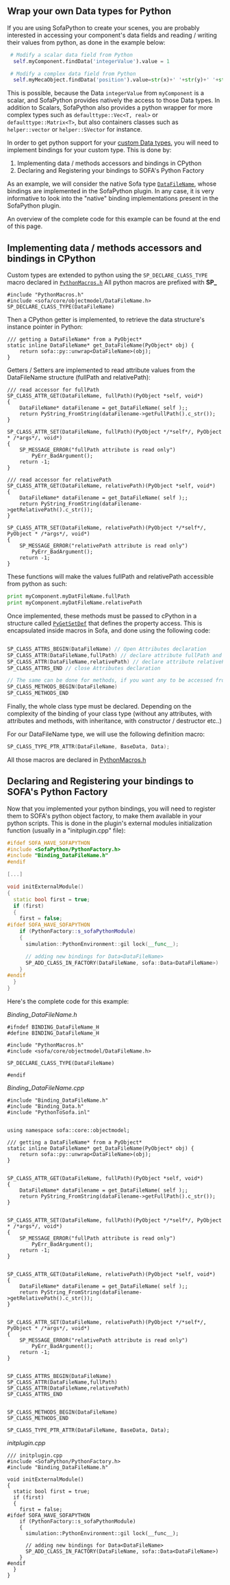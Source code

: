 Wrap your own Data types for Python
----------------------------------

If you are using SofaPython to create your scenes, you are probably interested in accessing your component's data fields and reading / writing their values from python, as done in the example below:

```python
 # Modify a scalar data field from Python
  self.myComponent.findData('integerValue').value = 1

 # Modify a complex data field from Python
  self.myMecaObject.findData('position').value=str(x)+' '+str(y)+' '+str(z)+' 0 0 0 1'
```

This is possible, because the Data `integerValue` from `myComponent` is a scalar, and SofaPython provides natively the access to those Data types. In addition to Scalars, SofaPython also provides a python wrapper for more complex types such as `defaulttype::Vec<T, real>` or `defaulttype::Matrix<T>`, but also containers classes such as `helper::vector` or `helper::SVector` for instance.

In order to get python support for your [custom Data types](https://www.sofa-framework.org/community/doc/programming-with-sofa/start-coding/components-api/components-and-datas/#data-for-custom-types), you will need to implement bindings for your custom type. This is done by:

1. Implementing data / methods accessors and bindings in CPython
2. Declaring and Registering your bindings to SOFA's Python Factory


As an example, we will consider the native Sofa type [`DataFileName`](https://www.sofa-framework.org/api/SOFA/classsofa_1_1core_1_1objectmodel_1_1_data_file_name.html), whose bindings are implemented in the SofaPython plugin.
In any case, it is very informative to look into the "native" binding implementations present in the SofaPython plugin.

An overview of the complete code for this example can be found at the end of this page.



Implementing data / methods accessors and bindings in CPython
------------------------------
Custom types are extended to python using the `SP_DECLARE_CLASS_TYPE` macro declared in [`PythonMacros.h`](https://www.sofa-framework.org/api/SofaPython/_python_macros_8h.html)
All python macros are prefixed with **SP_**


```
#include "PythonMacros.h"
#include <sofa/core/objectmodel/DataFileName.h>
SP_DECLARE_CLASS_TYPE(DataFileName)
```

Then a CPython getter is implemented, to retrieve the data structure's instance pointer in Python:

```
/// getting a DataFileName* from a PyObject*
static inline DataFileName* get_DataFileName(PyObject* obj) {
    return sofa::py::unwrap<DataFileName>(obj);
}
```

Getters / Setters are implemented to read attribute values from the DataFileName structure (fullPath and relativePath):

```
/// read accessor for fullPath
SP_CLASS_ATTR_GET(DataFileName, fullPath)(PyObject *self, void*)
{
    DataFileName* dataFilename = get_DataFileName( self );;
    return PyString_FromString(dataFilename->getFullPath().c_str());
}

SP_CLASS_ATTR_SET(DataFileName, fullPath)(PyObject */*self*/, PyObject * /*args*/, void*)
{
    SP_MESSAGE_ERROR("fullPath attribute is read only")
        PyErr_BadArgument();
    return -1;
}

/// read accessor for relativePath
SP_CLASS_ATTR_GET(DataFileName, relativePath)(PyObject *self, void*)
{
    DataFileName* dataFilename = get_DataFileName( self );;
    return PyString_FromString(dataFilename->getRelativePath().c_str());
}

SP_CLASS_ATTR_SET(DataFileName, relativePath)(PyObject */*self*/, PyObject * /*args*/, void*)
{
    SP_MESSAGE_ERROR("relativePath attribute is read only")
        PyErr_BadArgument();
    return -1;
}

```

These functions will make the values fullPath and relativePath accessible from python as such:

```python
print myComponent.myDatFileName.fullPath
print myComponent.myDatFileName.relativePath
```

Once implemented, these methods must be passed to cPython in a structure called [`PyGetSetDef`](https://docs.python.org/2/c-api/structures.html#c.PyGetSetDef) that defines the property access. This is encapsulated inside macros in Sofa, and done using the following code:

```cpp

SP_CLASS_ATTRS_BEGIN(DataFileName) // Open Attributes declaration
SP_CLASS_ATTR(DataFileName,fullPath) // declare attribute fullPath and references both the getter and setter method for this attribute
SP_CLASS_ATTR(DataFileName,relativePath) // declare attribute relativePath and references both the getter and setter method for this attribute
SP_CLASS_ATTRS_END // close Attributes declaration

// The same can be done for methods, if you want any to be accessed from python:
SP_CLASS_METHODS_BEGIN(DataFileName)
SP_CLASS_METHODS_END
```

Finally, the whole class type must be declared. Depending on the complexity of the binding of your class type (without any attributes, with attributes and methods, with inheritance, with constructor / destructor etc..)

For our DataFileName type, we will use the following definition macro:
```cpp
SP_CLASS_TYPE_PTR_ATTR(DataFileName, BaseData, Data);
```
All those macros are declared in [PythonMacros.h](https://www.sofa-framework.org/api/SofaPython/_python_macros_8h.html)


Declaring and Registering your bindings to SOFA's Python Factory
-----------------------

Now that you implemented your python bindings, you will need to register them to SOFA's python object factory, to make them available in your python scripts. This is done in the plugin's external modules initialization function (usually in a "initplugin.cpp" file):

```cpp
#ifdef SOFA_HAVE_SOFAPYTHON
#include <SofaPython/PythonFactory.h>
#include "Binding_DataFileName.h"
#endif

[...]

void initExternalModule()
{
  static bool first = true;
  if (first)
  {
    first = false;
#ifdef SOFA_HAVE_SOFAPYTHON
    if (PythonFactory::s_sofaPythonModule)
    {
      simulation::PythonEnvironment::gil lock(__func__);

      // adding new bindings for Data<DataFileName>
      SP_ADD_CLASS_IN_FACTORY(DataFileName, sofa::Data<DataFileName>)
    }
#endif
  }
}

```


Here's the complete code for this example:

_Binding_DataFileName.h_

```
#ifndef BINDING_DataFileName_H
#define BINDING_DataFileName_H

#include "PythonMacros.h"
#include <sofa/core/objectmodel/DataFileName.h>

SP_DECLARE_CLASS_TYPE(DataFileName)

#endif
```

_Binding_DataFileName.cpp_

```
#include "Binding_DataFileName.h"
#include "Binding_Data.h"
#include "PythonToSofa.inl"


using namespace sofa::core::objectmodel;

/// getting a DataFileName* from a PyObject*
static inline DataFileName* get_DataFileName(PyObject* obj) {
    return sofa::py::unwrap<DataFileName>(obj);
}


SP_CLASS_ATTR_GET(DataFileName, fullPath)(PyObject *self, void*)
{
    DataFileName* dataFilename = get_DataFileName( self );;
    return PyString_FromString(dataFilename->getFullPath().c_str());
}


SP_CLASS_ATTR_SET(DataFileName, fullPath)(PyObject */*self*/, PyObject * /*args*/, void*)
{
    SP_MESSAGE_ERROR("fullPath attribute is read only")
        PyErr_BadArgument();
    return -1;
}


SP_CLASS_ATTR_GET(DataFileName, relativePath)(PyObject *self, void*)
{
    DataFileName* dataFilename = get_DataFileName( self );;
    return PyString_FromString(dataFilename->getRelativePath().c_str());
}


SP_CLASS_ATTR_SET(DataFileName, relativePath)(PyObject */*self*/, PyObject * /*args*/, void*)
{
    SP_MESSAGE_ERROR("relativePath attribute is read only")
        PyErr_BadArgument();
    return -1;
}


SP_CLASS_ATTRS_BEGIN(DataFileName)
SP_CLASS_ATTR(DataFileName,fullPath)
SP_CLASS_ATTR(DataFileName,relativePath)
SP_CLASS_ATTRS_END


SP_CLASS_METHODS_BEGIN(DataFileName)
SP_CLASS_METHODS_END

SP_CLASS_TYPE_PTR_ATTR(DataFileName, BaseData, Data);

```

_initplugin.cpp_

```
/// initplugin.cpp
#include <SofaPython/PythonFactory.h>
#include "Binding_DataFileName.h"

void initExternalModule()
{
  static bool first = true;
  if (first)
  {
    first = false;
#ifdef SOFA_HAVE_SOFAPYTHON
    if (PythonFactory::s_sofaPythonModule)
    {
      simulation::PythonEnvironment::gil lock(__func__);

      // adding new bindings for Data<DataFileName>
      SP_ADD_CLASS_IN_FACTORY(DataFileName, sofa::Data<DataFileName>)
    }
#endif
  }
}
```

